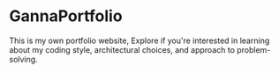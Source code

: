 # GannaPortfolio
This is my own portfolio website, Explore if you're interested in learning about my coding style, architectural choices, and approach to problem-solving.
